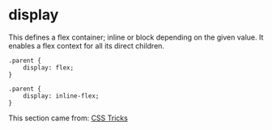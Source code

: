 # display
This defines a flex container; inline or block depending on the given value. It enables a flex context for all its direct children.

```
.parent {
    display: flex;
}
```

```
.parent {
    display: inline-flex;
}
```

This section came from: [CSS Tricks](https://css-tricks.com/snippets/css/a-guide-to-flexbox/)